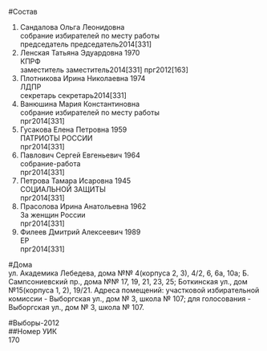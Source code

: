 #Состав  
1. Сандалова Ольга Леонидовна  
    собрание избирателей по месту работы  
    председатель председатель2014[331]  
2. Ленская Татьяна Эдуардовна 1970  
    КПРФ  
    заместитель заместитель2014[331] прг2012[163]  
3. Плотникова Ирина Николаевна 1974  
    ЛДПР  
    секретарь секретарь2014[331]  
4. Ванюшина Мария Константиновна  
    собрание избирателей по месту работы  
    прг2014[331]  
5. Гусакова Елена Петровна 1959  
    ПАТРИОТЫ РОССИИ  
    прг2014[331]  
6. Павлович Сергей Евгеньевич 1964  
    собрание-работа  
    прг2014[331]  
7. Петрова Тамара Исаровна 1945  
    СОЦИАЛЬНОЙ ЗАЩИТЫ  
    прг2014[331]  
8. Прасолова Ирина Анатольевна 1962  
    За женщин России  
    прг2014[331]  
9. Филеев Дмитрий Алексеевич 1989  
    ЕР  
    прг2014[331]  
  
#Дома  
ул. Академика Лебедева, дома №№ 4(корпуса 2, 3), 4/2, 6, 6а, 10а; Б. Сампсониевский пр., дома №№ 17, 19, 21, 23, 25; Боткинская ул., дом №15(корпуса 1, 2), 19/21. Адреса помещений: участковой избирательной комиссии - Выборгская ул., дом № 3, школа № 107; для голосования - Выборгская ул., дом № 3, школа № 107.  
  
#Выборы-2012  
##Номер УИК  
170  
